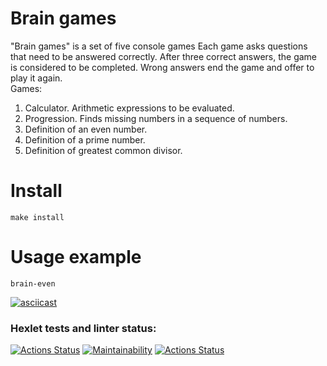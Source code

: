 # Brain games
"Brain games" is a set of five console games
Each game asks questions that need to be answered correctly. After three correct answers, the game is considered to be completed. Wrong answers end the game and offer to play it again.  
Games:  
1. Calculator. Arithmetic expressions to be evaluated.
2. Progression. Finds missing numbers in a sequence of numbers.
3. Definition of an even number.
4. Definition of a prime number.
5. Definition of greatest common divisor.

# Install
```
make install
```

# Usage example
```
brain-even
```
[![asciicast](https://asciinema.org/a/380153.svg)](https://asciinema.org/a/380153)
### Hexlet tests and linter status:
[![Actions Status](https://github.com/IlyaGorin/frontend-project-lvl1/workflows/hexlet-check/badge.svg)](https://github.com/IlyaGorin/frontend-project-lvl1/actions)
[![Maintainability](https://api.codeclimate.com/v1/badges/1c68fe509832cc3eacc0/maintainability)](https://codeclimate.com/github/IlyaGorin/frontend-project-lvl1/maintainability)
[![Actions Status](https://github.com/IlyaGorin/frontend-project-lvl1/workflows/linter/badge.svg)](https://github.com/IlyaGorin/frontend-project-lvl1/actions)